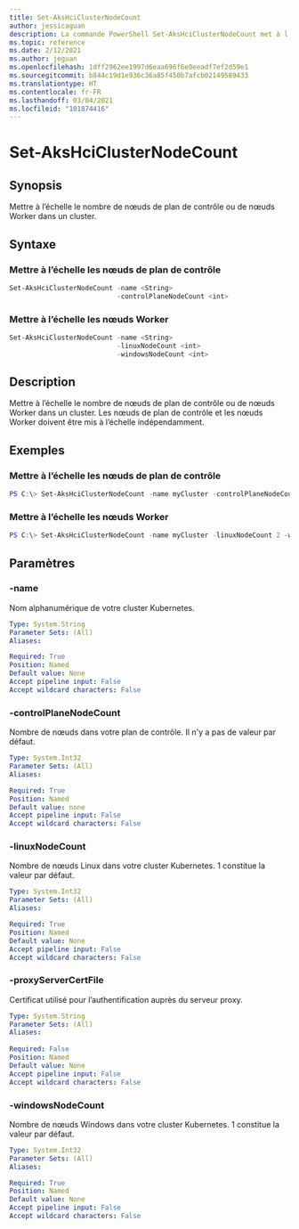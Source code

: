 ```yaml
---
title: Set-AksHciClusterNodeCount
author: jessicaguan
description: La commande PowerShell Set-AksHciClusterNodeCount met à l’échelle le nombre de nœuds de plan de contrôle ou de nœuds Worker dans un cluster.
ms.topic: reference
ms.date: 2/12/2021
ms.author: jeguan
ms.openlocfilehash: 1dff2962ee1997d6eaa696f6e0eeadf7ef2d59e1
ms.sourcegitcommit: b844c19d1e936c36a85f450b7afcb02149589433
ms.translationtype: HT
ms.contentlocale: fr-FR
ms.lasthandoff: 03/04/2021
ms.locfileid: "101874416"
---
```

# <a name="set-akshciclusternodecount"></a>Set-AksHciClusterNodeCount

## <a name="synopsis"></a>Synopsis
Mettre à l’échelle le nombre de nœuds de plan de contrôle ou de nœuds Worker dans un cluster.

## <a name="syntax"></a>Syntaxe

### <a name="scale-control-plane-nodes"></a>Mettre à l’échelle les nœuds de plan de contrôle
```powershell
Set-AksHciClusterNodeCount -name <String>
                           -controlPlaneNodeCount <int> 
```

### <a name="scale-worker-nodes"></a>Mettre à l’échelle les nœuds Worker
```powershell
Set-AksHciClusterNodeCount -name <String>
                           -linuxNodeCount <int>
                           -windowsNodeCount <int>
```

## <a name="description"></a>Description
Mettre à l’échelle le nombre de nœuds de plan de contrôle ou de nœuds Worker dans un cluster. Les nœuds de plan de contrôle et les nœuds Worker doivent être mis à l’échelle indépendamment.

## <a name="examples"></a>Exemples

### <a name="scale-control-plane-nodes"></a>Mettre à l’échelle les nœuds de plan de contrôle
```powershell
PS C:\> Set-AksHciClusterNodeCount -name myCluster -controlPlaneNodeCount 3
```

### <a name="scale-worker-nodes"></a>Mettre à l’échelle les nœuds Worker
```powershell
PS C:\> Set-AksHciClusterNodeCount -name myCluster -linuxNodeCount 2 -windowsNodeCount 2
```

## <a name="parameters"></a>Paramètres

### <a name="-name"></a>-name
Nom alphanumérique de votre cluster Kubernetes.

```yaml
Type: System.String
Parameter Sets: (All)
Aliases:

Required: True
Position: Named
Default value: None
Accept pipeline input: False
Accept wildcard characters: False
```

### <a name="-controlplanenodecount"></a>-controlPlaneNodeCount
Nombre de nœuds dans votre plan de contrôle. Il n'y a pas de valeur par défaut.

```yaml
Type: System.Int32
Parameter Sets: (All)
Aliases:

Required: True
Position: Named
Default value: none
Accept pipeline input: False
Accept wildcard characters: False
```

### <a name="-linuxnodecount"></a>-linuxNodeCount
Nombre de nœuds Linux dans votre cluster Kubernetes. 1 constitue la valeur par défaut.

```yaml
Type: System.Int32
Parameter Sets: (All)
Aliases:

Required: True
Position: Named
Default value: None
Accept pipeline input: False
Accept wildcard characters: False
```

### <a name="-proxyservercertfile"></a>-proxyServerCertFile
Certificat utilisé pour l’authentification auprès du serveur proxy.
 
```yaml
Type: System.String
Parameter Sets: (All)
Aliases:
 
Required: False
Position: Named
Default value: None
Accept pipeline input: False
Accept wildcard characters: False
```

### <a name="-windowsnodecount"></a>-windowsNodeCount
Nombre de nœuds Windows dans votre cluster Kubernetes. 1 constitue la valeur par défaut.

```yaml
Type: System.Int32
Parameter Sets: (All)
Aliases:

Required: True
Position: Named
Default value: None
Accept pipeline input: False
Accept wildcard characters: False
```
